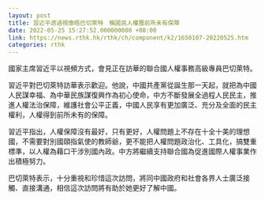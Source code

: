 ```yaml
---
layout: post
title: 習近平透過視像晤巴切萊特　稱國民人權獲前所未有保障
date: 2022-05-25 15:27:52.000000000 +08:00
link: https://news.rthk.hk/rthk/ch/component/k2/1650107-20220525.htm
categories: rthk
---
```


國家主席習近平以視頻方式，會見正在訪華的聯合國人權事務高級專員巴切萊特。

習近平對巴切萊特訪華表示歡迎。他說，中國共產黨從誕生那一天起，就把為中國人民謀幸福、為中華民族謀復興作為初心使命，中方不斷發展全過程人民民主，推進人權法治保障，維護社會公平正義，中國人民享有更加廣泛、充分及全面的民主權利，人權得到前所未有的保障。

習近平指出，人權保障沒有最好，只有更好，人權問題上不存在十全十美的理想國，不需要對別國頤指氣使的教師爺，更不能把人權問題政治化、工具化，搞雙重標準，以人權為藉口干涉別國內政。中方將繼續支持聯合國為促進國際人權事業作出積極努力。

巴切萊特表示，十分重視和珍惜這次訪問，將同中國政府和社會各界人士廣泛接觸、直接溝通，相信這次訪問將有助於她更好了解中國。
